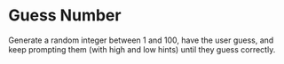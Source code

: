 # Guess Number

Generate a random integer between 1 and 100, have the user guess, and keep prompting them 
(with high and low hints) until they guess correctly.